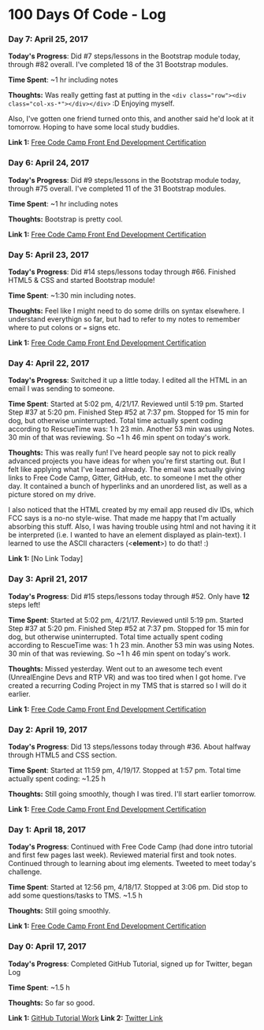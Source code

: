 # 100 Days Of Code - Log

### Day 7: April 25, 2017

**Today's Progress**: Did #7 steps/lessons in the Bootstrap module today, through #82 overall. I've completed 18 of the 31 Bootstrap modules. 

**Time Spent**:  ~1 hr including notes

**Thoughts:**  Was really getting fast at putting in the `<div class="row"><div class="col-xs-*"></div></div>` :D Enjoying myself.

Also, I've gotten one friend turned onto this, and another said he'd look at it tomorrow. Hoping to have some local study buddies. 

**Link 1:** [Free Code Camp Front End Development Certification](https://www.freecodecamp.com/timbitzen)

### Day 6: April 24, 2017

**Today's Progress**: Did #9 steps/lessons in the Bootstrap module today, through #75 overall. I've completed 11 of the 31 Bootstrap modules. 

**Time Spent**:  ~1 hr including notes

**Thoughts:**  Bootstrap is pretty cool.

**Link 1:** [Free Code Camp Front End Development Certification](https://www.freecodecamp.com/timbitzen)

### Day 5: April 23, 2017

**Today's Progress**: Did #14 steps/lessons today through #66. Finished HTML5 & CSS and started Bootstrap module!

**Time Spent**:  ~1:30 min including notes.

**Thoughts:**  Feel like I might need to do some drills on syntax elsewhere. I understand everythign so far, but had to refer to my notes to remember where to put colons or `=` signs etc.

**Link 1:** [Free Code Camp Front End Development Certification](https://www.freecodecamp.com/timbitzen)

### Day 4: April 22, 2017

**Today's Progress**: Switched it up a little today. I edited all the HTML in an email I was sending to someone.

**Time Spent**:  Started at 5:02 pm, 4/21/17. Reviewed until 5:19 pm. Started Step #37 at 5:20 pm. Finished Step #52 at 7:37 pm. Stopped for 15 min for dog, but otherwise uninterrupted.  Total time actually spent coding according to RescueTime was: 1 h 23 min. Another 53 min was using Notes. 30 min of that was reviewing. So ~1 h 46 min spent on today's work. 

**Thoughts:**  This was really fun! I've heard people say not to pick really advanced projects you have ideas for when you're first starting out. But I felt like applying what I've learned already. The email was actually giving links to Free Code Camp, Gitter, GitHub, etc. to someone I met the other day. It contained a bunch of hyperlinks and an unordered list, as well as a picture stored on my drive. 

I also noticed that the HTML created by my email app reused div IDs, which FCC says is a no-no style-wise. That made me happy that I'm actually absorbing this stuff. Also, I was having trouble using html and not having it it be interpreted (i.e. I wanted to have an element displayed as plain-text). I learned to use the ASCII characters (&lt;**element**&gt;) to do that! :)

**Link 1:** [No Link Today]

### Day 3: April 21, 2017

**Today's Progress**: Did #15 steps/lessons today through #52. Only have **12** steps left!

**Time Spent**:  Started at 5:02 pm, 4/21/17. Reviewed until 5:19 pm. Started Step #37 at 5:20 pm. Finished Step #52 at 7:37 pm. Stopped for 15 min for dog, but otherwise uninterrupted.  Total time actually spent coding according to RescueTime was: 1 h 23 min. Another 53 min was using Notes. 30 min of that was reviewing. So ~1 h 46 min spent on today's work. 

**Thoughts:**  Missed yesterday. Went out to an awesome tech event (UnrealEngine Devs and RTP VR) and was too tired when I got home. I've created a recurring Coding Project in my TMS that is starred so I will do it earlier. 

**Link 1:** [Free Code Camp Front End Development Certification](https://www.freecodecamp.com/timbitzen)


### Day 2: April 19, 2017

**Today's Progress**: Did 13 steps/lessons today through #36. About halfway through HTML5 and CSS section.

**Time Spent**:  Started at 11:59 pm, 4/19/17. Stopped at 1:57 pm. Total time actually spent coding: ~1.25 h

**Thoughts:**  Still going smoothly, though I was tired. I'll start earlier tomorrow.

**Link 1:** [Free Code Camp Front End Development Certification](https://www.freecodecamp.com/timbitzen)


### Day 1: April 18, 2017

**Today's Progress**: Continued with Free Code Camp (had done intro tutorial and first few pages last week). Reviewed material first and took notes. Continued through to learning about img elements. Tweeted to meet today's challenge.

**Time Spent**:  Started at 12:56 pm, 4/18/17. Stopped at 3:06 pm. Did stop to add some questions/tasks to TMS. ~1.5 h

**Thoughts:** Still going smoothly.

**Link 1:** [Free Code Camp Front End Development Certification](https://www.freecodecamp.com/timbitzen)


### Day 0: April 17, 2017

**Today's Progress**: Completed GitHub Tutorial, signed up for Twitter, began Log

**Time Spent**: ~1.5 h

**Thoughts:** So far so good. 

**Link 1:** [GitHub Tutorial Work](https://github.com/timbitzen/hello-world)
**Link 2:** [Twitter Link](https://twitter.com/timbitzen)
